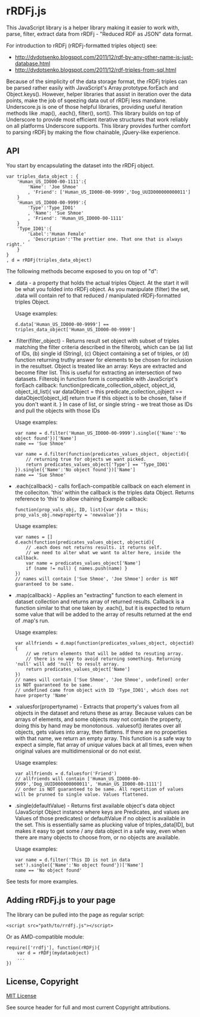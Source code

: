 # rRDFj.js

This JavaScript library is a helper library making it easier to work with, parse, filter, extract data from rRDFj - "Reduced RDF as JSON" data format. 

For introduction to rRDFj (rRDFj-formatted triples object) see:
*   http://dvdotsenko.blogspot.com/2011/12/rdf-by-any-other-name-is-just-database.html
*   http://dvdotsenko.blogspot.com/2011/12/rdf-triples-from-sql.html

Because of the simplicity of the data storage format, the rRDFj triples can be parsed rather easily with JavaScript's Array.prototype.forEach and Object.keys(). However, helper libraries that assist in iteration over the data points, make the job of sqeezing data out of rRDFj less mandane. Underscore.js is one of those helpful libraries, providing useful iteration methods like .map(), .each(), filter(), sort(). This library builds on top of Underscore to provide most efficient iterative structures that work reliably on all platforms Underscore supports. This library provides further comfort to parsing rRDFj by making the flow chainable, jQuery-like experience.

## API

You start by encapsulating the dataset into the rRDFj object.

    var triples_data_object : {
        'Human_US_ID000-00-1111':{
            'Name': 'Joe Shmoe'
            , 'Friend': ['Human_US_ID000-00-9999','Dog_UUID000000000011']
        }
        'Human_US_ID000-00-9999':{
            'Type':'Type_ID01'
            , 'Name': 'Sue Shmoe'
            , 'Friend': 'Human_US_ID000-00-1111'
        }
        'Type_ID01':{
            'Label':'Human Female'
            , 'Description':'The prettier one. That one that is always right.'
        }
    }
    , d = rRDFj(triples_data_object)
   
The following methods become exposed to you on top of "d":

*   .data - a property that holds the actual triples Object. At the start it will be what you folded into rRDFj object.
    As you manipulate (filter) the set, .data will contain ref to that reduced / manipulated rRDFj-formatted triples Object.
    
    Usage examples:

        d.data['Human_US_ID000-00-9999'] == triples_data_object['Human_US_ID000-00-9999']
    
*   .filter(filter_object) - Returns result set object with subset of triples matching the filter criteria described in the filterobj, which can be (a) list of IDs, (b) single id (String), (c) Object containing a set of triples, or (d) function returning truthy answer for elements to  be chosen for inclusion in the resultset.
    Object is treated like an array: Keys are extracted and become filter list. This is useful for extracting an intersection of two datasets.
    Filterobj in function form is compatible with JavaScript's forEach callback:
        function(predicate_collection_object, object_id, object_id_list){
            var dataObject = this
            predicate_collection_ojbject == dataObject[object_id]
            return true if this object is to be chosen, false if you don't want it.
        }
    In case of list, or single string - we treat those as IDs and pull the objects with those IDs

    Usage examples:
    
        var name = d.filter('Human_US_ID000-00-9999').single({'Name':'No object found'})['Name']
        name == 'Sue Shmoe'
        
        var name = d.filter(function(predicates_values_object, objectid){
            // returning true for objects we want picked.
            return predicates_values_object['Type'] == 'Type_ID01'
        }).single({'Name':'No object found'})['Name']
        name == 'Sue Shmoe'
    
*   .each(callback) - calls forEach-compatible callback on each element in the colleciton.
    'this' within the callback is the triples data Object. Returns reference to 'this' to allow chaining 
    Example callback:
    
        function(prop_vals_obj, ID, list){var data = this; prop_vals_obj.newproperty = 'newvalue'})
        
    Usage examples:
    
        var names = []
        d.each(function(predicates_values_object, objectid){
            // .each does not returns results. it returns self. 
            // we need to alter what we want to alter here, inside the callback.
            var name = predicates_values_object['Name']
            if (name != null) { names.push(name) }
        })
        // names will contain ['Sue Shmoe', 'Joe Shmoe'] order is NOT guaranteed to be same.

*   .map(callback) - Applies an "extracting" function to each element in dataset collection and returns array of returned results.
    Callback is a function similar to that one taken by .each(), but it is expected to return some value that will be added to the array of results returned at the end of .map's run.

    Usage examples:
    
        var allfriends = d.map(function(predicates_values_object, objectid){
            // we return elements that will be added to resuting array.
            // there is no way to avoid returning something. Returning 'null' will add 'null' to result array.
            return predicates_values_object['Name']
        })
        // names will contain ['Sue Shmoe', 'Joe Shmoe', undefined] order is NOT guaranteed to be same.
        // undefined came from object with ID 'Type_ID01', which does not have property 'Name'

*   .valuesfor(propertyname) - Extracts that property's values from all objects in the dataset and retuns these as array.
    Because values can be arrays of elements, and some objects may not contain the property, doing this by hand may be monotonous.
    .valuesof() iterates over all objects, gets values into array, then flattens. If there are no properties with that name, we return an empty array. This function is a safe way to expect a simple, flat array of *unique* values back at all times, even when original values are multidimensional or do not exist.

    Usage examples:
    
        var allfriends = d.faluesfor('Friend')
        // allfriends will contain ['Human_US_ID000-00-9999','Dog_UUID000000000011', 'Human_US_ID000-00-1111']
        // order is NOT guaranteed to be same. All repetition of values will be prunned to single value. Values flattened.
    
*   .single(defaultValue) - Returns first available object's data object (JavaScript Object instance where keys are Predicates, and values are Values of those predicates) or defaultValue if no object is available in the set. This is essentially same as plucking value of triples_data[ID], but makes it easy to get some / any data object in a safe way, even when there are many objects to choose from, or no objects are available.

    Usage examples:
    
        var name = d.filter('This ID is not in data set').single({'Name':'No object found'})['Name']
        name == 'No object found'

See tests for more examples.

## Adding rRDFj.js to your page

The library can be pulled into the page as regular script:

	<script src="path/to/rrdfj.js"></script>

Or as AMD-compatible module:

    require(['rrdfj'], function(rRDFj){
        var d = rRDFj(mydataobject)
        ...
    })

## License, Copyright

[MIT License](http:www.opensource.org/licenses/mit-license.php)

See source header for full and most current Copyright attributions.
